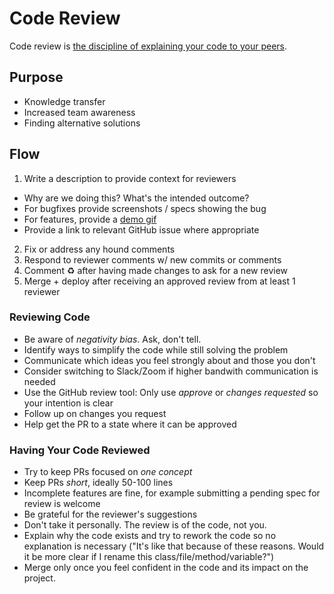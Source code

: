 # Code Review

Code review is [the discipline of explaining your code to your peers](https://www.youtube.com/watch?v=PJjmw9TRB7s).

## Purpose

- Knowledge transfer
- Increased team awareness
- Finding alternative solutions

## Flow

1. Write a description to provide context for reviewers
  - Why are we doing this? What's the intended outcome?
  - For bugfixes provide screenshots / specs showing the bug
  - For features, provide a [demo gif](http://www.cockos.com/licecap/)
  - Provide a link to relevant GitHub issue where appropriate
2. Fix or address any hound comments
3. Respond to reviewer comments w/ new commits or comments
4. Comment :recycle: after having made changes to ask for a new review
5. Merge + deploy after receiving an approved review from at least 1 reviewer

### Reviewing Code

- Be aware of _negativity bias_. Ask, don't tell.
- Identify ways to simplify the code while still solving the problem
- Communicate which ideas you feel strongly about and those you don't
- Consider switching to Slack/Zoom if higher bandwith communication is needed
- Use the GitHub review tool: Only use _approve_ or _changes requested_ so your intention is clear
- Follow up on changes you request
- Help get the PR to a state where it can be approved

### Having Your Code Reviewed

- Try to keep PRs focused on _one concept_
- Keep PRs _short_, ideally 50-100 lines
- Incomplete features are fine, for example submitting a pending spec for review is welcome
- Be grateful for the reviewer's suggestions
- Don't take it personally. The review is of the code, not you.
- Explain why the code exists and try to rework the code so no explanation is necessary ("It's like that because of these reasons. Would it be more clear if I rename this class/file/method/variable?")
- Merge only once you feel confident in the code and its impact on the project.
